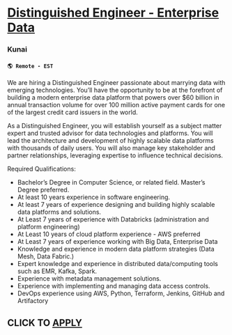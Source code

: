 # [Distinguished Engineer - Enterprise Data](https://www.remotewlb.com/apply/distinguished-engineer-enterprise-data)  
### Kunai  
#### `🌎 Remote - EST`  

We are hiring a Distinguished Engineer passionate about marrying data with emerging technologies. You’ll have the opportunity to be at the forefront of building a modern enterprise data platform that powers over $60 billion in annual transaction volume for over 100 million active payment cards for one of the largest credit card issuers in the world.

As a Distinguished Engineer, you will establish yourself as a subject matter expert and trusted advisor for data technologies and platforms. You will lead the architecture and development of highly scalable data platforms with thousands of daily users. You will also manage key stakeholder and partner relationships, leveraging expertise to influence technical decisions.

Required Qualifications:

  * Bachelor’s Degree in Computer Science, or related field. Master’s Degree preferred.
  * At least 10 years experience in software engineering.
  * At least 7 years of experience designing and building highly scalable data platforms and solutions.
  * At Least 7 years of experience with Databricks (administration and platform engineering)
  * At Least 10 years of cloud platform experience - AWS preferred
  * At Least 7 years of experience working with Big Data, Enterprise Data
  * Knowledge and experience in modern data platform strategies (Data Mesh, Data Fabric.)
  * Expert knowledge and experience in distributed data/computing tools such as EMR, Kafka, Spark.
  * Experience with metadata management solutions.
  * Experience with implementing and managing data access controls.
  * DevOps experience using AWS, Python, Terraform, Jenkins, GitHub and Artifactory

  
## CLICK TO [APPLY](https://www.remotewlb.com/apply/distinguished-engineer-enterprise-data)


